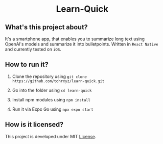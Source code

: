 <h1 align="center">Learn-Quick</h1>

## What's this project about?
It's a smartphone app, that enables you to summarize long text using OpenAI's models and summarize it into bulletpoints. Written in ``React Native``
and currently tested on ``iOS``.

## How to run it?
1. Clone the repository using ``git clone https://github.com/tohrxyz/learn-quick.git``

2. Go into the folder using ``cd learn-quick``

3. Install npm modules using ``npm install``

4. Run it via Expo Go using ``npx expo start``

## How is it licensed?
This project is developed under MIT [License](https://github.com/tohrxyz/learn-quick/blob/master/License).
